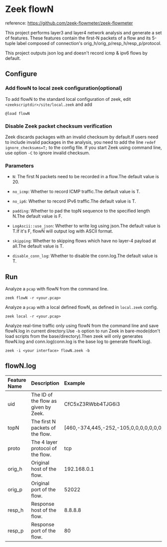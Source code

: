# Zeek flowN

reference: https://github.com/zeek-flowmeter/zeek-flowmeter

This project performs layer3 and layer4 network analysis and generate a set of features. These features contain the first-N packets of a flow and its 5-tuple label composed of connection's orig_h/orig_p/resp_h/resp_p/protocol.

This project outputs json log and doesn't record icmp & ipv6 flows by default.

## Configure

### Add flowN to local zeek configuration(optional)

To add flowN to the standard local configuration of zeek, edit `<zeekscriptdir>/site/local.zeek` and add

    @load flowN

### Disable Zeek packet checksum verification

Zeek discards packages with an invalid checksum by default.If users need to include invalid packages in the analysis, you need to add the line `redef ignore_checksums=T;` to the config file. If you start Zeek using command line, use option `-C` to ignore invalid checksum.

### Parameters

* `N`: The first N packets need to be recorded in a flow.The default value is 20.

* `no_icmp`: Whether to record ICMP traffic.The default value is T.

* `no_ip6`: Whether to record IPv6 traffic.The default value is T.

* `padding`: Whether to pad the topN sequence to the specified length N.The default value is F.

* `LogAscii::use_json`: Whether to write log using json.The default value is T.If it's F, flowN will output log with ASCII format.

* `skipping`: Whether to skipping flows which have no layer-4 payload at all.The default value is T.

* `disable_conn_log`: Whether to disable the conn.log.The default value is T.

## Run

Analyze a `pcap` with flowN from the command line.

    zeek flowN -r <your.pcap>

Analyze a `pcap` with a local defined flowN, as defined in `local.zeek` config.

    zeek local -r <your.pcap>

Analyze real-time traffic only using flowN from the command line and save flowN.log in current directory.Use `-b` option to run Zeek in bare-mode(don't load scripts from the base/directory).Then zeek will only generates flowN.log and conn.log(conn.log is the base log to generate flowN.log).

    zeek -i <your interface> flowN.zeek -b

## flowN.log

| Feature Name  |  Description  | Example   |
|   :----       |   :----       | :----     |
|  uid  |   The ID of the flow as given by Zeek. |   CfC5xZ3RWbb4TJG6i3  |
|   topN    |   The first N packets of the flow.    |   [460,-374,445,-252,-105,0,0,0,0,0,0,0,0,0,0,0,0,0,0,0,0]    |
|   proto  |   The 4 layer protocol of the flow.   | tcp   |
|  orig_h  |    Original host of the flow.  |   192.168.0.1 |
|   orig_p  |   Original port of the flow.  | 52022 |
|   resp_h  |   Response host of the flow.  |   8.8.8.8  |
|   resp_p  |   Response port of the flow.  |   80  |

